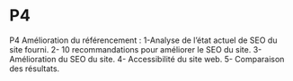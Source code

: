 P4
=======
P4 Amélioration du référencement :
1-Analyse de l’état actuel de SEO du site fourni. 
2- 10 recommandations pour améliorer le SEO du site. 
3- Amélioration du SEO du site. 
4- Accessibilité du site web. 
5- Comparaison des résultats.
